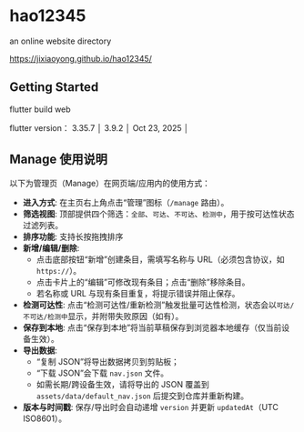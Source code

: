 # hao12345

an online website directory

https://jixiaoyong.github.io/hao12345/

## Getting Started

flutter build web

flutter version： 3.35.7            │ 3.9.2          │ Oct 23, 2025 │


## Manage 使用说明

以下为管理页（Manage）在网页端/应用内的使用方式：

- **进入方式**: 在主页右上角点击“管理”图标（`/manage` 路由）。
- **筛选视图**: 顶部提供四个筛选：`全部`、`可达`、`不可达`、`检测中`，用于按可达性状态过滤列表。
- **排序功能**: 支持长按拖拽排序
- **新增/编辑/删除**:
  - 点击底部按钮“新增”创建条目，需填写名称与 URL（必须包含协议，如 `https://`）。
  - 点击卡片上的“编辑”可修改现有条目；点击“删除”移除条目。
  - 若名称或 URL 与现有条目重复，将提示错误并阻止保存。
- **检测可达性**: 点击“检测可达性/重新检测”触发批量可达性检测，状态会以`可达/不可达/检测中`显示，并附带失败原因（如有）。
- **保存到本地**: 点击“保存到本地”将当前草稿保存到浏览器本地缓存（仅当前设备生效）。
- **导出数据**:
  - “复制 JSON”将导出数据拷贝到剪贴板；
  - “下载 JSON”会下载 `nav.json` 文件。
  - 如需长期/跨设备生效，请将导出的 JSON 覆盖到 `assets/data/default_nav.json` 后提交到仓库并重新构建。
- **版本与时间戳**: 保存/导出时会自动递增 `version` 并更新 `updatedAt`（UTC ISO8601）。

